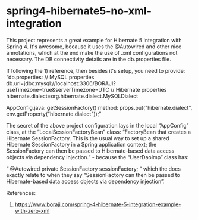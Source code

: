 # spring4-hibernate5-no-xml-integration

This project represents a great example for Hibernate 5 integration with Spring 4. It's awesome, because it uses the @Autowired and other nice annotations, which at the end make the use of .xml configurations not necessary.
The DB connectivity details are in the db.properties file.

If following the 1) reference, then besides it's setup, you need to provide:
“db.properties:
// MySQL properties
db.url=jdbc:mysql://localhost:3306/BORAJI?useTimezone=true&serverTimezone=UTC
// Hibernate properties
hibernate.dialect=org.hibernate.dialect.MySQLDialect

AppConfig.java:
getSessionFactory() method:
props.put("hibernate.dialect", env.getProperty("hibernate.dialect"));”

The secret of the above project configuration lays in the local “AppConfig” class, at the “LocalSessionFactoryBean” class:
“FactoryBean that creates a Hibernate SessionFactory. This is the usual way to set up a shared Hibernate SessionFactory in a Spring application context; the SessionFactory can then be passed to Hibernate-based data access objects via dependency injection.” - because the “UserDaoImp” class has:

“   @Autowired
   private SessionFactory sessionFactory;
“
which the docs exactly relate to when they say “SessionFactory can then be passed to Hibernate-based data access objects via dependency injection”.

References:
1) https://www.boraji.com/spring-4-hibernate-5-integration-example-with-zero-xml
